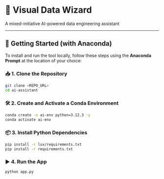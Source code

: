 # 🧠 Visual Data Wizard

A mixed-initiative AI-powered data engineering assistant

---

## 🚀 Getting Started (with Anaconda)

To install and run the tool locally, follow these steps using the **Anaconda Prompt** at the location of your choice:

### 📥 1. Clone the Repository

```bash
git clone <REPO_URL>
cd ai-assistant
```

### 🛠️ 2. Create and Activate a Conda Environment

```bash
conda create -n ai-env python=3.12.3 -y
conda activate ai-env
```

### 📦 3. Install Python Dependencies

```bash
pip install -r lux/requirements.txt
pip install -r requirements.txt
```

### ▶️ 4. Run the App

```bash
python app.py
```
